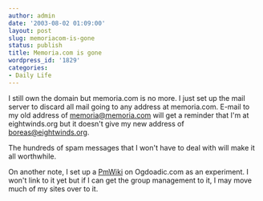 ```yaml
---
author: admin
date: '2003-08-02 01:09:00'
layout: post
slug: memoriacom-is-gone
status: publish
title: Memoria.com is gone
wordpress_id: '1829'
categories:
- Daily Life
---
```

I still own the domain but memoria.com is no more. I just set up the mail server to discard all mail going to any address at memoria.com. E-mail to my old address of memoria@memoria.com will get a reminder that I&apos;m at eightwinds.org but it doesn&apos;t give my new address of boreas@eightwinds.org.

The hundreds of spam messages that I won&apos;t have to deal with will make it all worthwhile.

On another note, I set up a <a href="http://www.pmichaud.com/wiki/PmWiki/PmWiki">PmWiki</a> on Ogdoadic.com as an experiment. I won&apos;t link to it yet but if I can get the group management to it, I may move much of my sites over to it.
